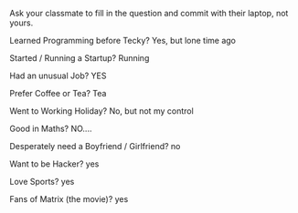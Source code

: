 Ask your classmate to fill in the question and commit with their laptop, not yours.

Learned Programming before Tecky?
Yes, but lone time ago

Started / Running a Startup?
Running

Had an unusual Job?
YES

Prefer Coffee or Tea?
Tea

Went to Working Holiday?
No, but not my control

Good in Maths?
NO....

Desperately need a Boyfriend / Girlfriend?
no

Want to be Hacker?
yes

Love Sports?
yes

Fans of Matrix (the movie)?
yes